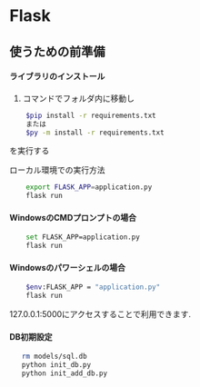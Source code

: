 # Flask

## 使うための前準備
#### ライブラリのインストール
1. コマンドでフォルダ内に移動し 
```bash
    $pip install -r requirements.txt
    または
    $py -m install -r requirements.txt
```
を実行する  



ローカル環境での実行方法

```bash
    export FLASK_APP=application.py
    flask run
```
#### WindowsのCMDプロンプトの場合
```bash
    set FLASK_APP=application.py
    flask run
```
#### Windowsのパワーシェルの場合
```bash
    $env:FLASK_APP = "application.py"
    flask run
```

127.0.0.1:5000にアクセスすることで利用できます.
#### DB初期設定
```bash
   rm models/sql.db
   python init_db.py
   python init_add_db.py
```



